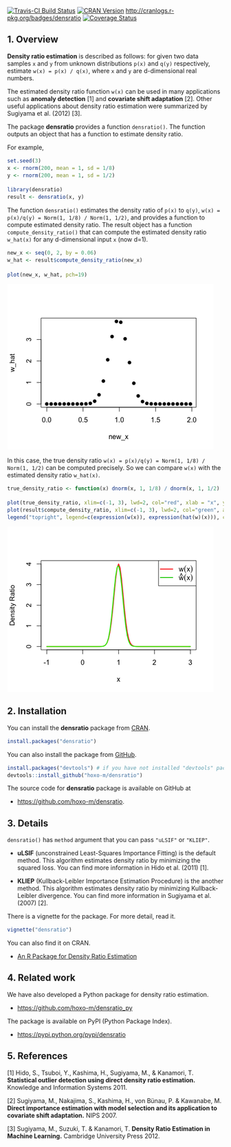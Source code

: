 <!-- README.md is generated from README.Rmd. Please edit that file -->

[![Travis-CI Build
Status](https://travis-ci.org/hoxo-m/densratio.svg?branch=master)](https://travis-ci.org/hoxo-m/densratio)
[![CRAN
Version](http://www.r-pkg.org/badges/version/densratio)](http://cran.rstudio.com/web/packages/densratio)
<http://cranlogs.r-pkg.org/badges/densratio> [![Coverage
Status](https://coveralls.io/repos/github/hoxo-m/densratio/badge.svg?branch=master)](https://coveralls.io/github/hoxo-m/densratio?branch=master)

## 1\. Overview

**Density ratio estimation** is described as follows: for given two data
samples `x` and `y` from unknown distributions `p(x)` and `q(y)`
respectively, estimate `w(x) = p(x) / q(x)`, where `x` and `y` are
d-dimensional real numbers.

The estimated density ratio function `w(x)` can be used in many
applications such as **anomaly detection** \[1\] and **covariate shift
adaptation** \[2\]. Other useful applications about density ratio
estimation were summarized by Sugiyama et al. (2012) \[3\].

The package **densratio** provides a function `densratio()`. The
function outputs an object that has a function to estimate density
ratio.

For example,

``` r
set.seed(3)
x <- rnorm(200, mean = 1, sd = 1/8)
y <- rnorm(200, mean = 1, sd = 1/2)

library(densratio)
result <- densratio(x, y)
```

The function `densratio()` estimates the density ratio of `p(x)` to
`q(y)`, `w(x) = p(x)/q(y) = Norm(1, 1/8) / Norm(1, 1/2)`, and provides a
function to compute estimated density ratio. The result object has a
function `compute_density_ratio()` that can compute the estimated
density ratio `w_hat(x)` for any d-dimensional input `x` (now d=1).

``` r
new_x <- seq(0, 2, by = 0.06)
w_hat <- result$compute_density_ratio(new_x)

plot(new_x, w_hat, pch=19)
```

![](man/figures/README-compute-estimated-density-ratio-1.png)<!-- -->

In this case, the true density ratio `w(x) = p(x)/q(y) = Norm(1, 1/8) /
Norm(1, 1/2)` can be computed precisely. So we can compare `w(x)` with
the estimated density ratio `w_hat(x)`.

``` r
true_density_ratio <- function(x) dnorm(x, 1, 1/8) / dnorm(x, 1, 1/2)

plot(true_density_ratio, xlim=c(-1, 3), lwd=2, col="red", xlab = "x", ylab = "Density Ratio")
plot(result$compute_density_ratio, xlim=c(-1, 3), lwd=2, col="green", add=TRUE)
legend("topright", legend=c(expression(w(x)), expression(hat(w)(x))), col=2:3, lty=1, lwd=2, pch=NA)
```

![](man/figures/README-compare-true-estimate-1.png)<!-- -->

## 2\. Installation

You can install the **densratio** package from
[CRAN](https://CRAN.R-project.org/package=densratio).

``` r
install.packages("densratio")
```

You can also install the package from
[GitHub](https://github.com/hoxo-m/densratio).

``` r
install.packages("devtools") # if you have not installed "devtools" package
devtools::install_github("hoxo-m/densratio")
```

The source code for **densratio** package is available on GitHub at

  - <https://github.com/hoxo-m/densratio>.

## 3\. Details

`densratio()` has `method` argument that you can pass `"uLSIF"` or
`"KLIEP"`.

  - **uLSIF** (unconstrained Least-Squares Importance Fitting) is the
    default method. This algorithm estimates density ratio by minimizing
    the squared loss. You can find more information in Hido et al.
    (2011) \[1\].

  - **KLIEP** (Kullback-Leibler Importance Estimation Procedure) is the
    another method. This algorithm estimates density ratio by minimizing
    Kullback-Leibler divergence. You can find more information in
    Sugiyama et al. (2007) \[2\].

There is a vignette for the package. For more detail, read it.

``` r
vignette("densratio")
```

You can also find it on CRAN.

  - [An R Package for Density Ratio
    Estimation](https://CRAN.R-project.org/package=densratio/vignettes/densratio.html)

## 4\. Related work

We have also developed a Python package for density ratio estimation.

  - <https://github.com/hoxo-m/densratio_py>

The package is available on PyPI (Python Package Index).

  - <https://pypi.python.org/pypi/densratio>

## 5\. References

\[1\] Hido, S., Tsuboi, Y., Kashima, H., Sugiyama, M., & Kanamori, T.
**Statistical outlier detection using direct density ratio estimation.**
Knowledge and Information Systems 2011.

\[2\] Sugiyama, M., Nakajima, S., Kashima, H., von Bünau, P. & Kawanabe,
M. **Direct importance estimation with model selection and its
application to covariate shift adaptation.** NIPS 2007.

\[3\] Sugiyama, M., Suzuki, T. & Kanamori, T. **Density Ratio Estimation
in Machine Learning.** Cambridge University Press 2012.
